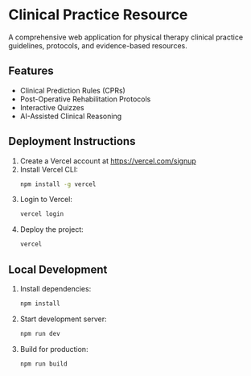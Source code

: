 # Clinical Practice Resource

A comprehensive web application for physical therapy clinical practice guidelines, protocols, and evidence-based resources.

## Features

- Clinical Prediction Rules (CPRs)
- Post-Operative Rehabilitation Protocols
- Interactive Quizzes
- AI-Assisted Clinical Reasoning

## Deployment Instructions

1. Create a Vercel account at https://vercel.com/signup
2. Install Vercel CLI:
   ```bash
   npm install -g vercel
   ```
3. Login to Vercel:
   ```bash
   vercel login
   ```
4. Deploy the project:
   ```bash
   vercel
   ```

## Local Development

1. Install dependencies:
   ```bash
   npm install
   ```
2. Start development server:
   ```bash
   npm run dev
   ```
3. Build for production:
   ```bash
   npm run build
   ```
